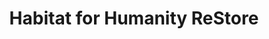 ---
title: "Habitat for Humanity ReStore"
url: /plainfield/habitat-for-humanity-restore/
shop: charity
---